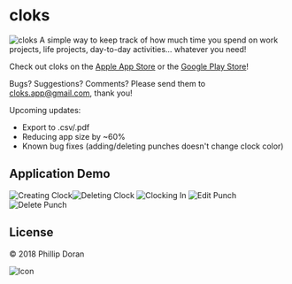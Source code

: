 # cloks
![cloks](https://github.com/dorandoran/cloks/blob/master/images/cloks-feature-graphic.png)
A simple way to keep track of how much time you spend on work projects, life projects, day-to-day activities... whatever you need! 

Check out cloks on the [Apple App Store](https://itunes.apple.com/us/app/cloks/id1436525416?ls=1&mt=8) or the [Google Play Store](https://play.google.com/store/apps/details?id=io.llamainstance.cloks)!

Bugs? Suggestions? Comments? Please send them to cloks.app@gmail.com, thank you!

Upcoming updates:
- Export to .csv/.pdf
- Reducing app size by ~60%
- Known bug fixes (adding/deleting punches doesn't change clock color)

## Application Demo
![Creating Clock](https://github.com/dorandoran/cloks/blob/master/images/Creating%20Clock.gif)![Deleting Clock](https://github.com/dorandoran/cloks/blob/master/images/Delete%20Clock.gif)
![Clocking In](https://github.com/dorandoran/cloks/blob/master/images/Clocking%20In.gif)
![Edit Punch](https://github.com/dorandoran/cloks/blob/master/images/Edit%20Punch.gif)![Delete Punch](https://github.com/dorandoran/cloks/blob/master/images/Delete%20Punch.gif)

## License
© 2018 Phillip Doran

![Icon](https://github.com/dorandoran/cloks/blob/master/images/GooglePlayStore.png)
